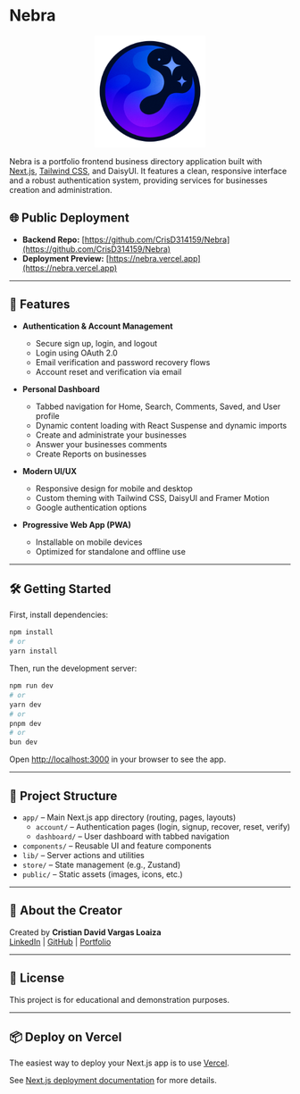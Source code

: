 # Nebra

<p align="center">
  <img alt="Nebra Logo" src="public/nebra-transparent.png" width="200">
</p>

Nebra is a portfolio frontend business directory application built with [Next.js](https://nextjs.org), [Tailwind CSS](https://tailwindcss.com), and DaisyUI. It features a clean, responsive interface and a robust authentication system, providing services for businesses creation and administration.

## 🌐 Public Deployment

- **Backend Repo:** [https://github.com/CrisD314159/Nebra](https://github.com/CrisD314159/Nebra)
- **Deployment Preview:** [https://nebra.vercel.app](https://nebra.vercel.app)

---

## 🚀 Features

- **Authentication & Account Management**
  - Secure sign up, login, and logout
  - Login using OAuth 2.0
  - Email verification and password recovery flows
  - Account reset and verification via email

- **Personal Dashboard**
  - Tabbed navigation for Home, Search, Comments, Saved, and User profile
  - Dynamic content loading with React Suspense and dynamic imports
  - Create and administrate your businesses
  - Answer your businesses comments
  - Create Reports on businesses

- **Modern UI/UX**
  - Responsive design for mobile and desktop
  - Custom theming with Tailwind CSS, DaisyUI and Framer Motion
  - Google authentication options

- **Progressive Web App (PWA)**
  - Installable on mobile devices
  - Optimized for standalone and offline use

---

## 🛠️ Getting Started

First, install dependencies:

```bash
npm install
# or
yarn install
```

Then, run the development server:

```bash
npm run dev
# or
yarn dev
# or
pnpm dev
# or
bun dev
```

Open [http://localhost:3000](http://localhost:3000) in your browser to see the app.

---

## 📁 Project Structure

- `app/` – Main Next.js app directory (routing, pages, layouts)
  - `account/` – Authentication pages (login, signup, recover, reset, verify)
  - `dashboard/` – User dashboard with tabbed navigation
- `components/` – Reusable UI and feature components
- `lib/` – Server actions and utilities
- `store/` – State management (e.g., Zustand)
- `public/` – Static assets (images, icons, etc.)

---

## 👤 About the Creator

Created by **Cristian David Vargas Loaiza**  
[LinkedIn](https://www.linkedin.com/in/cristian-david-vargas-loaiza-982314271) | [GitHub](https://github.com/CrisD314159) | [Portfolio](https://crisdev-pi.vercel.app)

---

## 📄 License

This project is for educational and demonstration purposes.

---

## 📦 Deploy on Vercel

The easiest way to deploy your Next.js app is to use [Vercel](https://vercel.com/new?utm_medium=default-template&filter=next.js&utm_source=create-next-app&utm_campaign=create-next-app-readme).

See [Next.js deployment documentation](https://nextjs.org/docs/app/building-your-application/deploying) for more details.